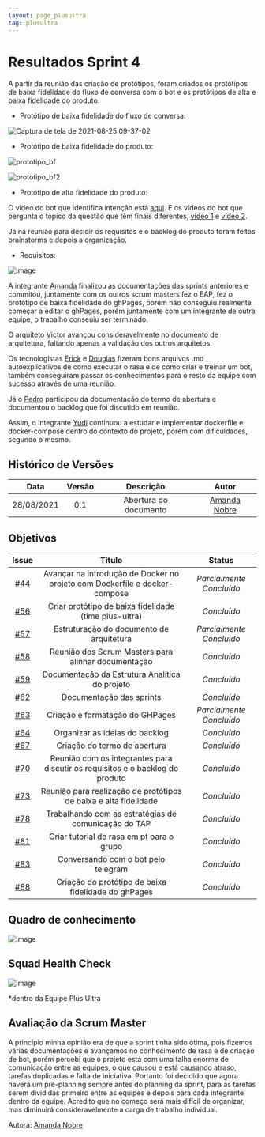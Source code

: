 ```yaml
---
layout: page_plusultra
tag: plusultra
---
```

# Resultados Sprint 4

A partir da reunião das criação de protótipos, foram criados os protótipos de baixa fidelidade do fluxo de conversa com o bot e os protótipos de alta e baixa fidelidade do produto.

- Protótipo de baixa fidelidade do fluxo de conversa:

![Captura de tela de 2021-08-25 09-37-02](https://user-images.githubusercontent.com/78758172/130791709-7227e775-a5e3-4413-82a7-f94e5a15977b.png)

- Protótipo de baixa fidelidade do produto:

![prototipo_bf](https://user-images.githubusercontent.com/44625056/130364359-c673d65c-1dce-4580-b4ea-578bcdbecbf5.jpg)

![prototipo_bf2](https://user-images.githubusercontent.com/44625056/130364362-2c1db5e1-9e03-4a3d-af27-99f30e293558.jpg)

- Protótipo de alta fidelidade do produto:

O vídeo do bot que identifica intenção está [aqui](https://user-images.githubusercontent.com/44625056/130374961-47656346-03c4-4794-a604-dc8cefa1314c.mp4).
E os vídeos do bot que pergunta o tópico da questão que têm finais diferentes, [vídeo 1](https://user-images.githubusercontent.com/44625056/130375095-e8a964ee-ba19-43c4-9c78-bde8e22450d4.mp4) e [vídeo 2](https://user-images.githubusercontent.com/44625056/130375104-4734b18d-da9b-4d9e-b07b-ecd64901897e.mp4).

Já na reunião para decidir os requisitos e o backlog do produto foram feitos brainstorms e depois a organização.

- Requisitos:

![image](https://user-images.githubusercontent.com/44625056/130338574-cb7f6739-dcc1-4cac-8c64-2023e58ecfc0.png)

A integrante [Amanda](https://github.com/AmandaNbr) finalizou as documentações das sprints anteriores e commitou, juntamente com os outros scrum masters fez o EAP, fez o protótipo de baixa fidelidade do ghPages, porém não conseguiu realmente começar a editar o ghPages, porém juntamente com um integrante de outra equipe, o trabalho conseuiu ser terminado.

O arquiteto [Victor](https://github.com/victorear05) avançou consideravelmente no documento de arquitetura, faltando apenas a validação dos outros arquitetos.

Os tecnologistas [Erick](https://github.com/Ericklevy) e [Douglas](https://github.com/DouglasMonteles) fizeram bons arquivos .md autoexplicativos de como executar o rasa e de como criar e treinar um bot, também conseguiram passar os conhecimentos para o resto da equipe com sucesso através de uma reunião.

Já o [Pedro](https://github.com/PedroLSF) participou da documentação do termo de abertura e documentou o backlog que foi discutido em reunião.

Assim, o integrante [Yudi](https://github.com/yudi-azvd) continuou a estudar e implementar dockerfile e docker-compose dentro do contexto do projeto, porém com dificuldades, segundo o mesmo.

## Histórico de Versões

| Data       | Versão | Descrição                      | Autor             |
| :--------: | :----: | :----------:                   | :---------------: |
| 28/08/2021 |  0.1   | Abertura do documento | [Amanda Nobre](https://github.com/AmandaNbr)|

## Objetivos

| Issue   |            Título                         |        Status         | 
|:-------:|:-----------------------------------------:|:-------------------------------:|
| [#44](https://github.com/fga-eps-mds/2021-1-Bot/issues/44) | Avançar na introdução de Docker no projeto com Dockerfile e docker-compose | _Parcialmente Concluído_ |
| [#56](https://github.com/fga-eps-mds/2021-1-Bot/issues/56) | Criar protótipo de baixa fidelidade (time plus-ultra) | _Concluído_ |
| [#57](https://github.com/fga-eps-mds/2021-1-Bot/issues/57) | Estruturação do documento de arquitetura | _Parcialmente Concluído_ |
| [#58](https://github.com/fga-eps-mds/2021-1-Bot/issues/58) | Reunião dos Scrum Masters para alinhar documentação | _Concluído_ |
| [#59](https://github.com/fga-eps-mds/2021-1-Bot/issues/59) | Documentação da Estrutura Analítica do projeto | _Concluído_ |
| [#62](https://github.com/fga-eps-mds/2021-1-Bot/issues/62) | Documentação das sprints | _Concluído_ |
| [#63](https://github.com/fga-eps-mds/2021-1-Bot/issues/63) | Criação e formatação do GHPages | _Parcialmente Concluído_ |
| [#64](https://github.com/fga-eps-mds/2021-1-Bot/issues/64) | Organizar as ideias do backlog | _Concluído_ |
| [#67](https://github.com/fga-eps-mds/2021-1-Bot/issues/67) | Criação do termo de abertura | _Concluído_ |
| [#70](https://github.com/fga-eps-mds/2021-1-Bot/issues/70) | Reunião com os integrantes para discutir os requisitos e o backlog do produto | _Concluído_ |
| [#73](https://github.com/fga-eps-mds/2021-1-Bot/issues/73) | Reunião para realização de protótipos de baixa e alta fidelidade | _Concluído_ |
| [#78](https://github.com/fga-eps-mds/2021-1-Bot/issues/78) | Trabalhando com as estratégias de comunicação do TAP | _Concluído_ |
| [#81](https://github.com/fga-eps-mds/2021-1-Bot/issues/81) | Criar tutorial de rasa em pt para o grupo | _Concluído_ |
| [#83](https://github.com/fga-eps-mds/2021-1-Bot/issues/83) | Conversando com o bot pelo telegram | _Concluído_ |
| [#88](https://github.com/fga-eps-mds/2021-1-Bot/issues/88) | Criação do protótipo de baixa fidelidade do ghPages | _Concluído_ |

## Quadro de conhecimento

![image](https://user-images.githubusercontent.com/44625056/131232196-e113c1b4-5897-4ecf-94b5-74ccb023ff74.png)

## Squad Health Check

![image](https://user-images.githubusercontent.com/44625056/131232237-e411cde5-28e1-46a5-8459-bbe7c0e06671.png)

*dentro da Equipe Plus Ultra

## Avaliação da Scrum Master

A princípio minha opinião era de que a sprint tinha sido ótima, pois fizemos várias documentações e avançamos no conhecimento de rasa e de criação de bot, porém percebi que o projeto está com uma falha enorme de comunicação entre as equipes, o que causou e está causando atraso, tarefas duplicadas e falta de iniciativa. Portanto foi decidido que agora haverá um pré-planning sempre antes do planning da sprint, para as tarefas serem divididas primeiro entre as equipes e depois para cada integrante dentro da equipe. Acredito que no começo será mais difícil de organizar, mas diminuirá consideravelmente a carga de trabalho individual.

Autora: [Amanda Nobre](https://github.com/AmandaNbr)